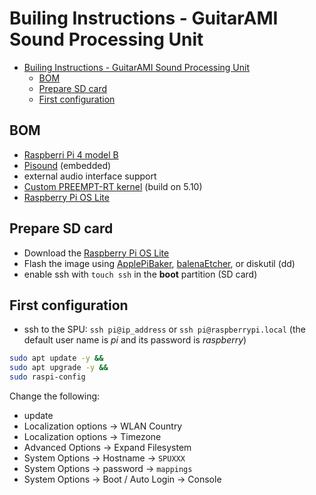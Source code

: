 # Builing Instructions - GuitarAMI Sound Processing Unit

- [Builing Instructions - GuitarAMI Sound Processing Unit](#builing-instructions---guitarami-sound-processing-unit)
  - [BOM](#bom)
  - [Prepare SD card](#prepare-sd-card)
  - [First configuration](#first-configuration)

## BOM

- [Raspberri Pi 4 model B](https://www.raspberrypi.com/products/raspberry-pi-4-model-b/)
- [Pisound](https://blokas.io/pisound/) (embedded)
- external audio interface support
- [Custom PREEMPT-RT kernel](RT_kernel.md) (build on 5.10)
- [Raspberry Pi OS Lite](https://www.raspberrypi.com/software/operating-systems/)

## Prepare SD card

- Download the [Raspberry Pi OS Lite](https://www.raspberrypi.com/software/operating-systems/)
- Flash the image using [ApplePiBaker](https://www.tweaking4all.com/hardware/raspberry-pi/applepi-baker-v2/), [balenaEtcher](https://www.balena.io/etcher/), or diskutil (dd)
- enable ssh with `touch ssh` in the **boot** partition (SD card)

## First configuration

- ssh to the SPU: `ssh pi@ip_address` or `ssh pi@raspberrypi.local` (the default user name is *pi* and its password is *raspberry*)

```bash
sudo apt update -y &&
sudo apt upgrade -y &&
sudo raspi-config
```

Change the following:

- update
- Localization options -> WLAN Country
- Localization options -> Timezone
- Advanced Options -> Expand Filesystem
- System Options -> Hostname -> `SPUXXX`
- System Options -> password -> `mappings`
- System Options -> Boot / Auto Login -> Console
